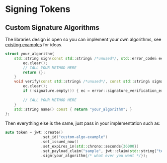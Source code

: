 # Signing Tokens

## Custom Signature Algorithms

The libraries design is open so you can implement your own algorithms, see [existing examples](https://github.com/Thalhammer/jwt-cpp/blob/73f23419235661e89a304ba5ab09d6714fb8dd94/include/jwt-cpp/jwt.h#L874) for ideas.

```cpp
struct your_algorithm{
	std::string sign(const std::string& /*unused*/, std::error_code& ec) const {
		ec.clear();
        // CALL YOUR METHOD HERE
		return {};
	}
	void verify(const std::string& /*unused*/, const std::string& signature, std::error_code& ec) const {
		ec.clear();
		if (!signature.empty()) { ec = error::signature_verification_error::invalid_signature; }
        
        // CALL YOUR METHOD HERE
	}
	std::string name() const { return "your_algorithm"; }
};
```

Then everything else is the same, just pass in your implementation such as:


```cpp
auto token = jwt::create()
                .set_id("custom-algo-example")
				.set_issued_now()
				.set_expires_in(std::chrono::seconds{36000})
                .set_payload_claim("sample", jwt::claim(std::string{"test"}))
                .sign(your_algorithm{/* what ever you want */});
```
